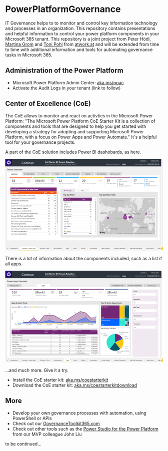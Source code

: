 # PowerPlatformGovernance

IT Governance helps to to monitor and control key information technology and processes in an organization. This repository contains presentations and helpful information to control your power platform components in your Microsoft 365 tenant. This repository is a joint project from Peter Hödl, [Martina Grom](https://twitter.com/magrom) and [Toni Pohl](https://twitter.com/atwork) from [atwork.at](https://www.atwork-it.com/) and will be extended from time to time with additional information and tools for automating governance tasks in Microsoft 365.

## Administration of the Power Platform

- Microsoft Power Platform Admin Center: [aka.ms/ppac](aka.ms/ppac)
- Activate the Audit Logs in your tenant (link to follow)

## Center of Excellence (CoE)

The CoE allows to monitor and react on activties in the Microsoft Power Platform: "The Microsoft Power Platform CoE Starter Kit is a collection of components and tools that are designed to help you get started with developing a strategy for adopting and supporting Microsoft Power Platform, with a focus on Power Apps and Power Automate." It´s a helpful tool for your governance projects.

A part of the CoE solution includes Power BI dashobards, as here.

[![link](./images/CoE-Demo-PowerBI-1.png)](./images/CoE-Demo-PowerBI-1.png "Click to enlarge")

There is a lot of information about the components included, such as a list if all apps.

[![link](./images/CoE-Demo-PowerBI-3-Apps.png)](./images/CoE-Demo-PowerBI-3-Apps.png "Click to enlarge")

...and much more. Give it a try.

- Install the  CoE starter kit: [aka.ms/coestarterkit](aka.ms/coestarterkit)
- Download the CoE starter kit: [aka.ms/coestarterkitdownload](aka.ms/coestarterkitdownload)

## More

- Develop your own governance processes with automation, using PowerShell or APIs
- Check out our [GovernanceToolkit365.com](https://governancetoolkit365.com/)
- Check out other tools such as the [Power Studio for the Power Platform](https://flowstudio.app/) from our MVP colleague John Liu

to be continued...
